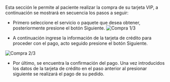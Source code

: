 Esta sección le permite al paciente realizar la compra de su tarjeta VIP, a continuación se mostrará en secuencia los pasos a seguir:

* Primero seleccione el servicio o paquete que desea obtener, posteriormente presione el botón Siguiente.
![Compra 1/3](https://s3-us-west-2.amazonaws.com/andarwiki/comprarTarjeta1.jpg)


* A continuación ingrese la información de la tarjeta de crédito para proceder con el pago, acto seguido presione el botón Siguiente.

![Compra 2/3](https://s3-us-west-2.amazonaws.com/andarwiki/comprarTarjeta2.jpg)
* Por último, se encuentra la confirmación del pago. Una vez introducidos los datos de la tarjeta de crédito en el paso anterior al presionar siguiente se realizará el pago de su pedido.